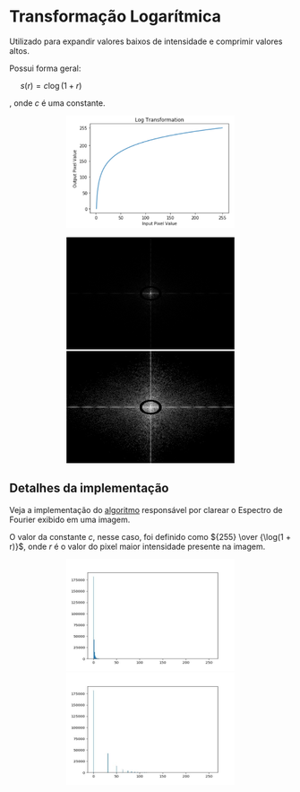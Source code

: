 # Transformação Logarítmica

Utilizado para expandir valores baixos de intensidade e comprimir valores altos.

Possui forma geral: 

&nbsp;&nbsp;&nbsp;&nbsp; $s(r) = c\log(1 + r)$

, onde $c$ é uma constante.

<p align="center">
    <img src="./readmeImg/func.jpg" width="300px" height="200px">
</p>

<p align="center">
    <img src="./readmeImg/fourier.jpg" width="300px" height="200px">
    <img src="./readmeImg/fourier_output.jpg" width="300px" height="200px">
</p>

## Detalhes da implementação

Veja a implementação do [algoritmo](logaritmica.py) responsável por clarear o Espectro de Fourier exibido em uma imagem.

O valor da constante $c$, nesse caso, foi definido como ${255} \over {\log(1 + r)}$, onde $r$ é o valor do pixel maior intensidade presente na imagem.

<p align="center">
    <img src="./readmeImg/hist_fourier_input.jpg" width="300px" height="200px">
    <img src="./readmeImg/hist_fourier_output.jpg" width="300px" height="200px">
</p>